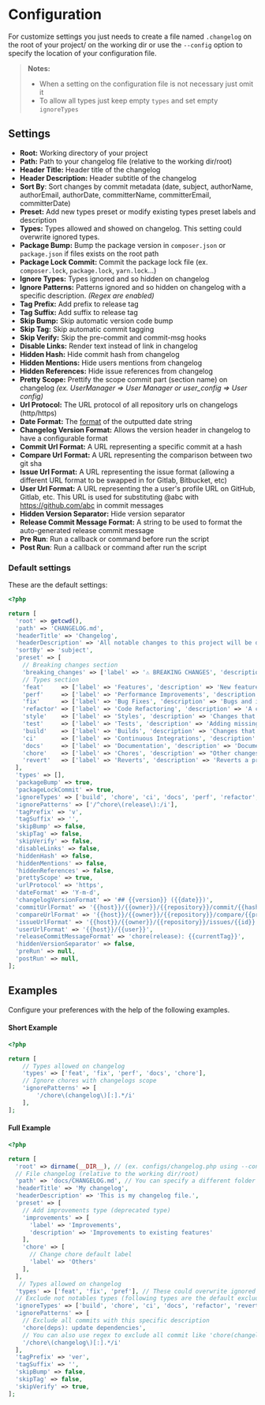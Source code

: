 # Configuration

For customize settings you just needs to create a file named `.changelog` on the root of your project/ on the working
dir or use the `--config` option to specify the location of your configuration file.

> **Notes:**<br>
> - When a setting on the configuration file is not necessary just omit it
> - To allow all types just keep empty `types` and set empty `ignoreTypes`

## Settings

- **Root:** Working directory of your project
- **Path:** Path to your changelog file (relative to the working dir/root)
- **Header Title:** Header title of the changelog
- **Header Description:** Header subtitle of the changelog
- **Sort By**: Sort changes by commit metadata (date, subject, authorName, authorEmail, authorDate, committerName,
  committerEmail, committerDate)
- **Preset:** Add new types preset or modify existing types preset labels and description
- **Types:** Types allowed and showed on changelog. This setting could overwrite ignored types.
- **Package Bump:** Bump the package version in `composer.json` or `package.json` if files exists on the root path
- **Package Lock Commit:** Commit the package lock file (ex. `composer.lock`, `package.lock`, `yarn.lock`...)
- **Ignore Types:** Types ignored and so hidden on changelog
- **Ignore Patterns:** Patterns ignored and so hidden on changelog with a specific description. *(Regex are enabled)*
- **Tag Prefix:** Add prefix to release tag
- **Tag Suffix:** Add suffix to release tag
- **Skip Bump:** Skip automatic version code bump
- **Skip Tag:** Skip automatic commit tagging
- **Skip Verify:** Skip the pre-commit and commit-msg hooks
- **Disable Links:** Render text instead of link in changelog
- **Hidden Hash:** Hide commit hash from changelog
- **Hidden Mentions:** Hide users mentions from changelog
- **Hidden References:** Hide issue references from changelog
- **Pretty Scope:** Prettify the scope commit part (section name) on changelog *(ex. UserManager => User Manager or
  user_config => User config)*
- **Url Protocol:** The URL protocol of all repository urls on changelogs (http/https)
- **Date Format:** The [format](https://www.php.net/manual/en/datetime.format.php) of the outputted date string
- **Changelog Version Format:** Allows the version header in changelog to have a configurable format
- **Commit Url Format:** A URL representing a specific commit at a hash
- **Compare Url Format:** A URL representing the comparison between two git sha
- **Issue Url Format:** A URL representing the issue format (allowing a different URL format to be swapped in for
  Gitlab, Bitbucket, etc)
- **User Url Format:** A URL representing the a user's profile URL on GitHub, Gitlab, etc. This URL is used for
  substituting @abc with https://github.com/abc in commit messages
- **Hidden Version Separator:** Hide version separator
- **Release Commit Message Format:** A string to be used to format the auto-generated release commit message
- **Pre Run**: Run a callback or command before run the script
- **Post Run**: Run a callback or command after run the script

### Default settings

These are the default settings:

```php
<?php

return [
  'root' => getcwd(),
  'path' => 'CHANGELOG.md',
  'headerTitle' => 'Changelog',
  'headerDescription' => 'All notable changes to this project will be documented in this file.',
  'sortBy' => 'subject',
  'preset' => [
    // Breaking changes section
    'breaking_changes' => ['label' => '⚠ BREAKING CHANGES', 'description' => 'Code changes that potentially causes other components to fail'],
    // Types section
    'feat'     => ['label' => 'Features', 'description' => 'New features'],
    'perf'     => ['label' => 'Performance Improvements', 'description' => 'Code changes that improves performance'],
    'fix'      => ['label' => 'Bug Fixes', 'description' => 'Bugs and issues resolution'],
    'refactor' => ['label' => 'Code Refactoring', 'description' => 'A code change that neither fixes a bug nor adds a feature'],
    'style'    => ['label' => 'Styles', 'description' => 'Changes that do not affect the meaning of the code'],
    'test'     => ['label' => 'Tests', 'description' => 'Adding missing tests or correcting existing tests'],
    'build'    => ['label' => 'Builds', 'description' => 'Changes that affect the build system or external dependencies '],
    'ci'       => ['label' => 'Continuous Integrations', 'description' => 'Changes to CI configuration files and scripts'],
    'docs'     => ['label' => 'Documentation', 'description' => 'Documentation changes'],
    'chore'    => ['label' => 'Chores', 'description' => "Other changes that don't modify the source code or test files"],
    'revert'   => ['label' => 'Reverts', 'description' => 'Reverts a previous commit'],
  ],
  'types' => [],
  'packageBump' => true,
  'packageLockCommit' => true,
  'ignoreTypes' => ['build', 'chore', 'ci', 'docs', 'perf', 'refactor', 'revert', 'style', 'test'],
  'ignorePatterns' => ['/^chore\(release\):/i'],
  'tagPrefix' => 'v',
  'tagSuffix' => '',
  'skipBump' => false,
  'skipTag' => false,
  'skipVerify' => false,
  'disableLinks' => false,
  'hiddenHash' => false,
  'hiddenMentions' => false,
  'hiddenReferences' => false,
  'prettyScope' => true,
  'urlProtocol' => 'https',
  'dateFormat' => 'Y-m-d',
  'changelogVersionFormat' => '## {{version}} ({{date}})',
  'commitUrlFormat' => '{{host}}/{{owner}}/{{repository}}/commit/{{hash}}',
  'compareUrlFormat' => '{{host}}/{{owner}}/{{repository}}/compare/{{previousTag}}...{{currentTag}}',
  'issueUrlFormat' => '{{host}}/{{owner}}/{{repository}}/issues/{{id}}',
  'userUrlFormat' => '{{host}}/{{user}}',
  'releaseCommitMessageFormat' => 'chore(release): {{currentTag}}',
  'hiddenVersionSeparator' => false,
  'preRun' => null,
  'postRun' => null,
];
```

## Examples

Configure your preferences with the help of the following examples.

#### Short Example

```php
<?php

return [
    // Types allowed on changelog
    'types' => ['feat', 'fix', 'perf', 'docs', 'chore'],
    // Ignore chores with changelogs scope
    'ignorePatterns' => [
        '/chore\(changelog\)[:].*/i'
    ],
];
```

#### Full Example

```php
<?php

return [
  'root' => dirname(__DIR__), // (ex. configs/changelog.php using --config option)
  // File changelog (relative to the working dir/root)
  'path' => 'docs/CHANGELOG.md', // You can specify a different folder
  'headerTitle' => 'My changelog',
  'headerDescription' => 'This is my changelog file.',
  'preset' => [
    // Add improvements type (deprecated type)
    'improvements' => [
      'label' => 'Improvements',
      'description' => 'Improvements to existing features'
    ],
    'chore' => [
      // Change chore default label
      'label' => 'Others'
    ],
  ],
   // Types allowed on changelog
  'types' => ['feat', 'fix', 'pref'], // These could overwrite ignored types
  // Exclude not notables types (following types are the default excluded types)
  'ignoreTypes' => ['build', 'chore', 'ci', 'docs', 'refactor', 'revert', 'style', 'test'],
  'ignorePatterns' => [
    // Exclude all commits with this specific description
    'chore(deps): update dependencies',
    // You can also use regex to exclude all commit like 'chore(changelog): updated'
    '/chore\(changelog\)[:].*/i'
  ],
  'tagPrefix' => 'ver',
  'tagSuffix' => '',
  'skipBump' => false,
  'skipTag' => false,
  'skipVerify' => true,
];
```
